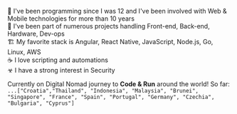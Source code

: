 👶 I've been programming since I was 12 and I've been involved with Web & Mobile technologies for more than 10 years  
🔨 I've been part of numerous projects handling Front-end, Back-end, Hardware, Dev-ops  
🏗 My favorite stack is Angular, React Native, JavaScript, Node.js, Go, Linux, AWS  
☕ I love scripting and automations  
☣ I have a strong interest in Security  
  
  
Currently on Digital Nomad journey to **Code & Run** around the world! So far: `...["Croatia","Thailand", "Indonesia", "Malaysia", "Brunei", "Singapore", "France", "Spain", "Portugal", "Germany", "Czechia", "Bulgaria", "Cyprus"]`
